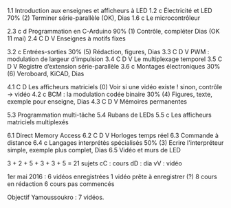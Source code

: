 1.1        Introduction aux enseignes et afficheurs à LED
1.2 c      Électricité et LED                                     70% (2) Terminer série-parallèle (OK), Dias
1.6 c      Le microcontrôleur

2.3 c d    Programmation en C-Arduino                             90% (1) Contrôle, compléter Dias (OK 11 mai)
2.4 C D V  Enseignes à motifs fixes

3.2 c      Entrées-sorties                                        30% (5) Rédaction, figures, Dias
3.3 C D V  PWM : modulation de largeur d’impulsion
3.4 C D V  Le multiplexage temporel
3.5 C D V  Registre d’extension série-parallèle
3.6 c      Montages électroniques                                 30% (6) Veroboard, KiCAD, Dias

4.1 C D    Les afficheurs matriciels                                  (0) Voir si une vidéo existe ! sinon, contrôle -> vidéo
4.2 c      BCM : la modulation codée binaire                      30% (4) Figures, texte, exemple pour enseigne, Dias
4.3 C D V  Mémoires permanentes

5.3        Programmation multi-tâche
5.4        Rubans de LEDs
5.5 c      Les afficheurs matriciels multiplexés

6.1        Direct Memory Access
6.2 C D V  Horloges temps réel
6.3        Commande à distance
6.4 c      Langages interprétés spécialisés                       50% (3) Ecrire l'interpréteur simple, exemple plus complet, Dias
6.5        Vidéo et murs de LED

3 + 2 + 5 + 3 + 3 + 5 = 21 sujets
cC : cours
dD : dia
vV : vidéo

1er mai 2016 :
6 vidéos enregistrées
1 vidéo prête à enregistrer (?)
8 cours en rédaction
6 cours pas commencés

Objectif Yamoussoukro : 7 vidéos.

